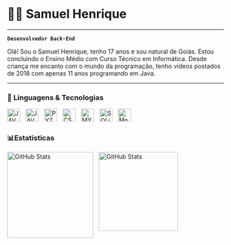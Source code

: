 # 👨‍💻 Samuel Henrique

---

**`Desenvolvedor Back-End`**

Olá! Sou o Samuel Henrique, tenho 17 anos e sou natural de Goiás. Estou concluindo o Ensino Médio com Curso Técnico em Informática. Desde criança me encanto com o mundo da programação, tenho vídeos postados de 2018 com apenas 11 anos programando em Java.

---

### 🤖 Linguagens & Tecnologias

<img 
align="left"
    alt="JAVA"
    title="Java"
    width="30px"
    style="padding-right: 10px;"
    src="https://cdn.jsdelivr.net/gh/devicons/devicon@latest/icons/java/java-original.svg"
 />

<img 
align="left"
    alt="JAVASCRIPT"
    title="JavaScript"
    width="30px"
    style="padding-right: 10px;"
    src="https://cdn.jsdelivr.net/gh/devicons/devicon@latest/icons/javascript/javascript-original.svg"
 />   

<img 
align="left"
    alt="PYTHON"
    title="Python"
    width="30px"
    style="padding-right: 10px;"
    src="https://cdn.jsdelivr.net/gh/devicons/devicon@latest/icons/python/python-original.svg"
 />      

<img 
align="left"
    alt="CSharp"
    title="C#"
    width="30px"
    style="padding-right: 10px;"
    src="https://cdn.jsdelivr.net/gh/devicons/devicon@latest/icons/csharp/csharp-original.svg"
 /> 

<img 
align="left"
    alt="MYSQL"
    title="MySQl"
    width="30px"
    style="padding-right: 10px;"
    src="https://cdn.jsdelivr.net/gh/devicons/devicon@latest/icons/mysql/mysql-original.svg"
 /> 

<img 
align="left"
    alt="SQLite"
    title="SQLite"
    width="30px"
    style="padding-right: 10px;"
    src="https://cdn.jsdelivr.net/gh/devicons/devicon@latest/icons/sqlite/sqlite-original.svg"
 /> 

<img 
align="left"
    alt="MongoDB"
    title="MongoDB"
    width="30px"
    style="padding-right: 10px;"
    src="https://cdn.jsdelivr.net/gh/devicons/devicon@latest/icons/mongodb/mongodb-original.svg"
 /> 

<br/>
<br/>

### 📊Estatísticas

<p>
  <img
    align="left"
    alt="GitHub Stats"
    height="200"
    style="padding-right: 10px;"
    src="https://github-readme-stats.vercel.app/api?username=zyypj&show_icons=true&theme=transparent&include_all_commits=true&locale=pt-br"
  />

<img
        align="left"
        alt="GitHub Stats"
        height="184"
        src="https://github-readme-stats.vercel.app/api/top-langs/?username=zyypj&layout=compact&theme=transparent&include_all_commits=true&locale=pt-br"
    />
</p>
